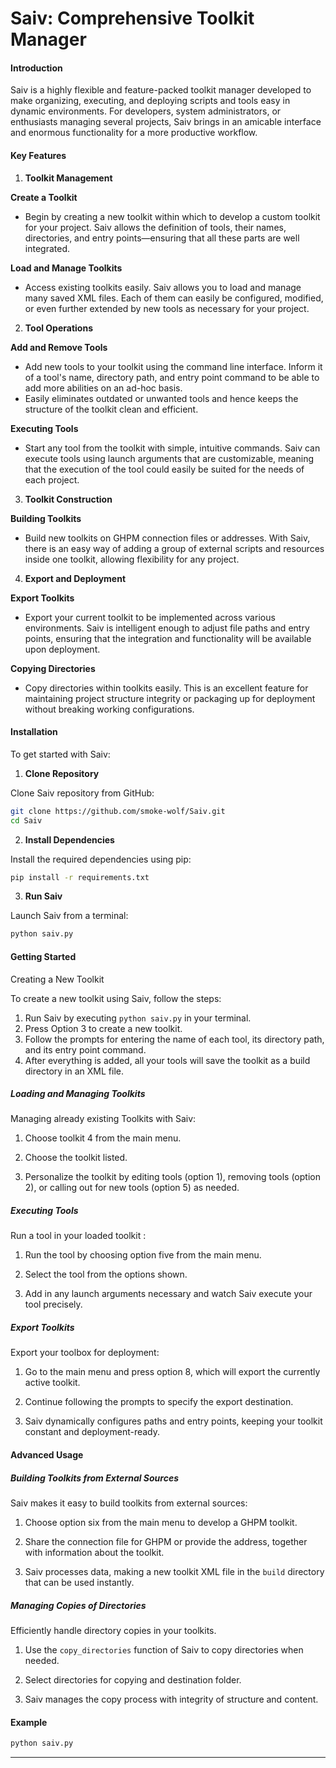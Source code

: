 # Saiv: Comprehensive Toolkit Manager

#### Introduction

Saiv is a highly flexible and feature-packed toolkit manager developed to make organizing, executing, and deploying scripts and tools easy in dynamic environments. For developers, system administrators, or enthusiasts managing several projects, Saiv brings in an amicable interface and enormous functionality for a more productive workflow.

#### Key Features

1. **Toolkit Management**

**Create a Toolkit**
- Begin by creating a new toolkit within which to develop a custom toolkit for your project. Saiv allows the definition of tools, their names, directories, and entry points—ensuring that all these parts are well integrated.

**Load and Manage Toolkits**
- Access existing toolkits easily. Saiv allows you to load and manage many saved XML files. Each of them can easily be configured, modified, or even further extended by new tools as necessary for your project.

2. **Tool Operations**

**Add and Remove Tools**
- Add new tools to your toolkit using the command line interface. Inform it of a tool's name, directory path, and entry point command to be able to add more abilities on an ad-hoc basis.
- Easily eliminates outdated or unwanted tools and hence keeps the structure of the toolkit clean and efficient.

**Executing Tools**
- Start any tool from the toolkit with simple, intuitive commands. Saiv can execute tools using launch arguments that are customizable, meaning that the execution of the tool could easily be suited for the needs of each project.

3. **Toolkit Construction**

**Building Toolkits**
- Build new toolkits on GHPM connection files or addresses. With Saiv, there is an easy way of adding a group of external scripts and resources inside one toolkit, allowing flexibility for any project.

4. **Export and Deployment**

**Export Toolkits**
- Export your current toolkit to be implemented across various environments. Saiv is intelligent enough to adjust file paths and entry points, ensuring that the integration and functionality will be available upon deployment.

**Copying Directories**
- Copy directories within toolkits easily. This is an excellent feature for maintaining project structure integrity or packaging up for deployment without breaking working configurations.

#### Installation

To get started with Saiv:

1. **Clone Repository**

Clone Saiv repository from GitHub:
```bash
git clone https://github.com/smoke-wolf/Saiv.git
cd Saiv
```

2. **Install Dependencies**

Install the required dependencies using pip:
```bash
pip install -r requirements.txt
```

3. **Run Saiv**

Launch Saiv from a terminal:
```bash
python saiv.py
```

#### Getting Started

Creating a New Toolkit

To create a new toolkit using Saiv, follow the steps:

1. Run Saiv by executing `python saiv.py` in your terminal.
2. Press Option 3 to create a new toolkit.
3. Follow the prompts for entering the name of each tool, its directory path, and its entry point command.
4. After everything is added, all your tools will save the toolkit as a build directory in an XML file.

##### Loading and Managing Toolkits

Managing already existing Toolkits with Saiv:

1. Choose toolkit 4 from the main menu.

2. Choose the toolkit listed.
3. Personalize the toolkit by editing tools (option 1), removing tools (option 2), or calling out for new tools (option 5) as needed.

##### Executing Tools

Run a tool in your loaded toolkit :

1. Run the tool by choosing option five from the main menu.

2. Select the tool from the options shown.

3. Add in any launch arguments necessary and watch Saiv execute your tool precisely.

##### Export Toolkits

Export your toolbox for deployment:

1. Go to the main menu and press option 8, which will export the currently active toolkit.

2. Continue following the prompts to specify the export destination.

3. Saiv dynamically configures paths and entry points, keeping your toolkit constant and deployment-ready.

#### Advanced Usage

##### Building Toolkits from External Sources

Saiv makes it easy to build toolkits from external sources:

1. Choose option six from the main menu to develop a GHPM toolkit.

2. Share the connection file for GHPM or provide the address, together with information about the toolkit.

3. Saiv processes data, making a new toolkit XML file in the `build` directory that can be used instantly.

##### Managing Copies of Directories

Efficiently handle directory copies in your toolkits.

1. Use the `copy_directories` function of Saiv to copy directories when needed.

2. Select directories for copying and destination folder.
3. Saiv manages the copy process with integrity of structure and content.

#### Example

```bash
python saiv.py
```

---
